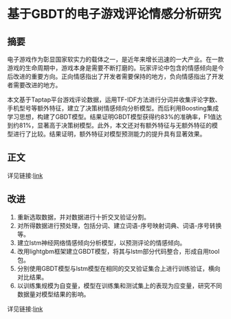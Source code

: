 # 基于GBDT的电子游戏评论情感分析研究
## 摘要
  电子游戏作为彰显国家软实力的载体之一，是近年来增长迅速的一大产业。在一款游戏的生命周期中，游戏本身是需要不断打磨的。玩家评论中包含的情感倾向是今后改进的重要方向。正向情感指出了开发者需要保持的地方，负向情感指出了开发者需要改进的地方。

  本文基于Taptap平台游戏评论数据，运用TF-IDF方法进行分词并收集评论字数、手机型号等额外特征，建立了决策树情感倾向分析模型。而后利用Boosting集成学习思想，构建了GBDT模型。结果证明GBDT模型获得约83%的准确率，F1值达到约81%，显著高于决策树模型。此外，本文还对有额外特征与无额外特征的模型进行了比较。结果证明，额外特征对模型预测能力的提升具有显著效果。

## 正文
  详见链接:[link](https://github.com/VillardX/GBDT_game_reviews/blob/main/GBDT_game_reviews_thesis.pdf)

## 改进
1. 重新选取数据，并对数据进行十折交叉验证分割。
2. 对所得数据进行预处理，包括分词、建立词语-序号映射词典、词语-序号转换等。
3. 建立lstm神经网络情感倾向分析模型，以预测评论的情感倾向。
4. 改用lightgbm框架建立GBDT模型，将其与lstm部分代码整合，形成自用tool包。
5. 分别使用GBDT模型与lstm模型在相同的交叉验证集合上进行训练验证，横向对比结果。
6. 以训练集规模为自变量，模型在训练集和测试集上的表现为应变量，研究不同数据量对模型结果的影响。

详见链接:[link](https://github.com/VillardX/GBDT_game_reviews/tree/main/lstm_vs_lgb)
